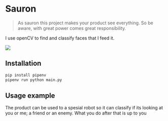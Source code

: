 # Sauron
> As sauron this project makes your product see everything. So be aware, with great power comes great responsibility.

I use openCV to find and classify faces that I feed it. 

![](https://www.syfy.com/sites/syfy/files/styles/1200x680/public/wire/legacy/sauroneye.png)

## Installation

```sh
pip install pipenv
pipenv run python main.py
```

## Usage example

The product can be used to a spesial robot so it can classify if its looking at you or me; a friend or an enemy. What you do after that is up to you 
